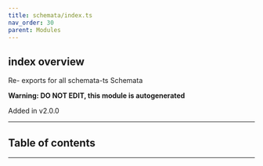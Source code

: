 ```yaml
---
title: schemata/index.ts
nav_order: 30
parent: Modules
---
```


## index overview

Re- exports for all schemata-ts Schemata

**Warning: DO NOT EDIT, this module is autogenerated**

Added in v2.0.0

---

<h2 class="text-delta">Table of contents</h2>

---
